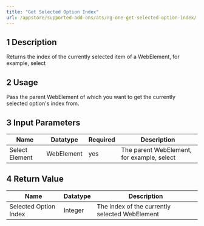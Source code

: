```yaml
---
title: "Get Selected Option Index"
url: /appstore/supported-add-ons/ats/rg-one-get-selected-option-index/
---
```


## 1 Description

Returns the index of the currently selected item of a WebElement, for example, select

## 2 Usage

Pass the parent WebElement of which you want to get the currently selected option's index from.

## 3 Input Parameters

Name | Datatype | Required | Description
---- | -------- | ------- |---------------
Select Element | WebElement | yes | The parent WebElement, for example, select

## 4 Return Value

Name | Datatype | Description
---- | --------- | ---------------
Selected Option Index | Integer | The index of the currently selected WebElement
